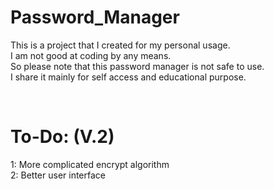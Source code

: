# Password_Manager
<p>
This is a project that I created for my personal usage. <br>
I am not good at coding by any means. <br>
So please note that this password manager is not safe to use. <br>
I share it mainly for self access and educational purpose. <br>
</p>
<br>
<h1> To-Do:  (V.2) </h1>
<p>
1: More complicated encrypt algorithm <br>
2: Better user interface <br>
</p>
